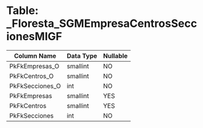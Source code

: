 # Table: _Floresta_SGMEmpresaCentrosSeccionesMIGF

| Column Name | Data Type | Nullable |
|-------------|-----------|----------|
| PkFkEmpresas_O | smallint | NO |
| PkFkCentros_O | smallint | NO |
| PkFkSecciones_O | int | NO |
| PkFkEmpresas | smallint | YES |
| PkFkCentros | smallint | YES |
| PkFkSecciones | int | NO |
